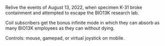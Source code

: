Relive the events of August 13, 2022, when specimen K-31 broke containment and attempted to escape the BIO13K research lab.

Coil subscribers get the bonus infinite mode in which they can absorb as many BIO13K employees as they can without dying.

Controls: mouse, gamepad, or virtual joystick on mobile.